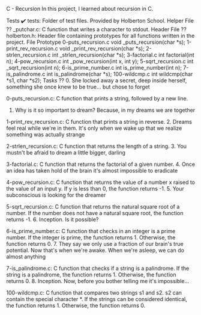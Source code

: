 C - Recursion
In this project, I learned about recursion in C.

Tests ✔️
tests: Folder of test files. Provided by Holberton School.
Helper File ??
_putchar.c: C function that writes a character to stdout.
Header File ??
holberton.h: Header file containing prototypes for all functions written in the project.
File	Prototype
0-puts_recursion.c	void _puts_recursion(char *s);
1-print_rev_recursion.c	void _print_rev_recursion(char *s);
2-strlen_recursion.c	int _strlen_recursion(char *s);
3-factorial.c	int factorial(int n);
4-pow_recursion.c	int _pow_recursion(int x, int y);
5-sqrt_recursion.c	int _sqrt_recursion(int n);
6-is_prime_number.c	int is_prime_number(int n);
7-is_palindrome.c	int is_palindrome(char *s);
100-wildcmp.c	int wildcmp(char *s1, char *s2);
Tasks ??
0. She locked away a secret, deep inside herself, something she once knew to be true... but chose to forget

0-puts_recursion.c: C function that prints a string, followed by a new line.
1. Why is it so important to dream? Because, in my dreams we are together

1-print_rev_recursion.c: C function that prints a string in reverse.
2. Dreams feel real while we're in them. It's only when we wake up that we realize something was actually strange

2-strlen_recursion.c: C function that returns the length of a string.
3. You mustn't be afraid to dream a little bigger, darling

3-factorial.c: C function that returns the factorial of a given number.
4. Once an idea has taken hold of the brain it's almost impossible to eradicate

4-pow_recursion.c: C function that returns the value of a number x raised to the value of an input y.
If y is less than 0, the function returns -1.
5. Your subconscious is looking for the dreamer

5-sqrt_recursion.c: C function that returns the natural square root of a number.
If the number does not have a natural square root, the function returns -1.
6. Inception. Is it possible?

6-is_prime_number.c: C function that checks in an integer is a prime number.
If the integer is prime, the function returns 1.
Otherwise, the function returns 0.
7. They say we only use a fraction of our brain's true potential. Now that's when we're awake. When we're asleep, we can do almost anything

7-is_palindrome.c: C function that checks if a string is a palindrome.
If the string is a palindrome, the function returns 1.
Otherwise, the function returns 0.
8. Inception. Now, before you bother telling me it's impossible...

100-wildcmp.c: C function that compares two strings s1 and s2.
s2 can contain the special character *.
If the strings can be considered identical, the function returns 1.
Otherwise, the function returns 0.